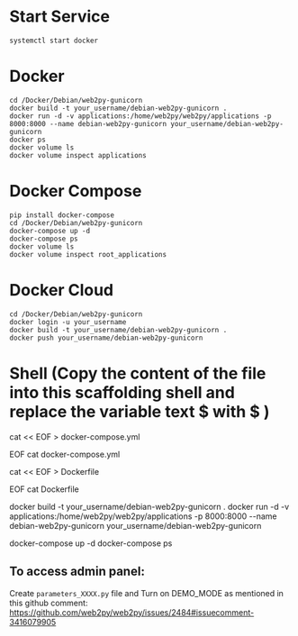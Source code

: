 # Start Service
	systemctl start docker

# Docker
	cd /Docker/Debian/web2py-gunicorn
	docker build -t your_username/debian-web2py-gunicorn .
	docker run -d -v applications:/home/web2py/web2py/applications -p 8000:8000 --name debian-web2py-gunicorn your_username/debian-web2py-gunicorn
	docker ps 
	docker volume ls
	docker volume inspect applications

# Docker Compose
	pip install docker-compose
	cd /Docker/Debian/web2py-gunicorn
	docker-compose up -d
	docker-compose ps
	docker volume ls
	docker volume inspect root_applications

# Docker Cloud
	cd /Docker/Debian/web2py-gunicorn
	docker login -u your_username
	docker build -t your_username/debian-web2py-gunicorn .
	docker push your_username/debian-web2py-gunicorn

# Shell (Copy the content of the file into this scaffolding shell and replace the variable text $ with \$ )
cat << EOF > docker-compose.yml

EOF
cat docker-compose.yml

cat << EOF > Dockerfile

EOF
cat Dockerfile

docker build -t your_username/debian-web2py-gunicorn .
docker run -d -v applications:/home/web2py/web2py/applications -p 8000:8000 --name debian-web2py-gunicorn your_username/debian-web2py-gunicorn

docker-compose up -d
docker-compose ps


## To access admin panel:
Create `parameters_XXXX.py` file and Turn on DEMO_MODE as mentioned in this github comment: https://github.com/web2py/web2py/issues/2484#issuecomment-3416079905
